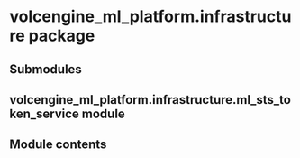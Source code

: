 # volcengine_ml_platform.infrastructure package

## Submodules

## volcengine_ml_platform.infrastructure.ml_sts_token_service module

## Module contents
